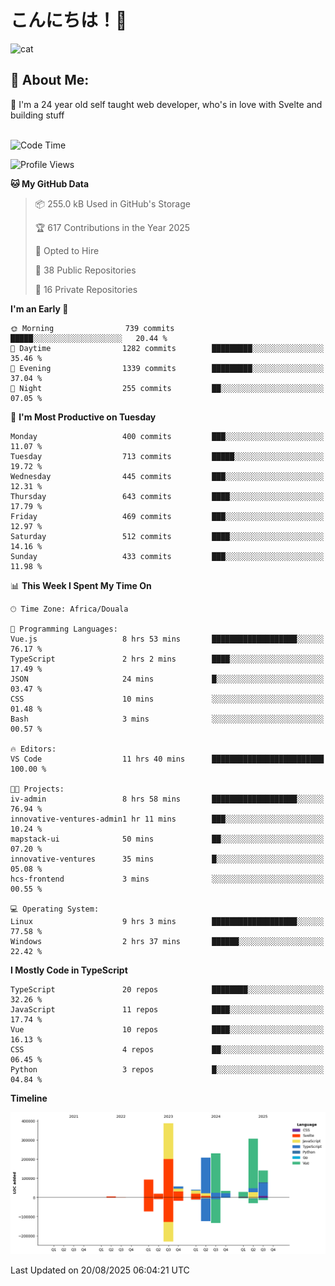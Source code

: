 

# こんにちは！🙂  
![cat](https://github.com/michaelnji/michaelnji/assets/73862378/606e99e9-2c18-4853-8722-991e4af8eae6)

## 💫 About Me:
🙂 I'm a 24 year old self taught web developer, who's in love with Svelte and building stuff <br><br>

<!--START_SECTION:waka-->
![Code Time](http://img.shields.io/badge/Code%20Time-1%2C304%20hrs%2015%20mins-blue)

![Profile Views](http://img.shields.io/badge/Profile%20Views-0-blue)

**🐱 My GitHub Data** 

> 📦 255.0 kB Used in GitHub's Storage 
 > 
> 🏆 617 Contributions in the Year 2025
 > 
> 💼 Opted to Hire
 > 
> 📜 38 Public Repositories 
 > 
> 🔑 16 Private Repositories 
 > 
**I'm an Early 🐤** 

```text
🌞 Morning                739 commits         █████░░░░░░░░░░░░░░░░░░░░   20.44 % 
🌆 Daytime                1282 commits        █████████░░░░░░░░░░░░░░░░   35.46 % 
🌃 Evening                1339 commits        █████████░░░░░░░░░░░░░░░░   37.04 % 
🌙 Night                  255 commits         ██░░░░░░░░░░░░░░░░░░░░░░░   07.05 % 
```
📅 **I'm Most Productive on Tuesday** 

```text
Monday                   400 commits         ███░░░░░░░░░░░░░░░░░░░░░░   11.07 % 
Tuesday                  713 commits         █████░░░░░░░░░░░░░░░░░░░░   19.72 % 
Wednesday                445 commits         ███░░░░░░░░░░░░░░░░░░░░░░   12.31 % 
Thursday                 643 commits         ████░░░░░░░░░░░░░░░░░░░░░   17.79 % 
Friday                   469 commits         ███░░░░░░░░░░░░░░░░░░░░░░   12.97 % 
Saturday                 512 commits         ████░░░░░░░░░░░░░░░░░░░░░   14.16 % 
Sunday                   433 commits         ███░░░░░░░░░░░░░░░░░░░░░░   11.98 % 
```


📊 **This Week I Spent My Time On** 

```text
🕑︎ Time Zone: Africa/Douala

💬 Programming Languages: 
Vue.js                   8 hrs 53 mins       ███████████████████░░░░░░   76.17 % 
TypeScript               2 hrs 2 mins        ████░░░░░░░░░░░░░░░░░░░░░   17.49 % 
JSON                     24 mins             █░░░░░░░░░░░░░░░░░░░░░░░░   03.47 % 
CSS                      10 mins             ░░░░░░░░░░░░░░░░░░░░░░░░░   01.48 % 
Bash                     3 mins              ░░░░░░░░░░░░░░░░░░░░░░░░░   00.57 % 

🔥 Editors: 
VS Code                  11 hrs 40 mins      █████████████████████████   100.00 % 

🐱‍💻 Projects: 
iv-admin                 8 hrs 58 mins       ███████████████████░░░░░░   76.94 % 
innovative-ventures-admin1 hr 11 mins        ███░░░░░░░░░░░░░░░░░░░░░░   10.24 % 
mapstack-ui              50 mins             ██░░░░░░░░░░░░░░░░░░░░░░░   07.20 % 
innovative-ventures      35 mins             █░░░░░░░░░░░░░░░░░░░░░░░░   05.08 % 
hcs-frontend             3 mins              ░░░░░░░░░░░░░░░░░░░░░░░░░   00.55 % 

💻 Operating System: 
Linux                    9 hrs 3 mins        ███████████████████░░░░░░   77.58 % 
Windows                  2 hrs 37 mins       ██████░░░░░░░░░░░░░░░░░░░   22.42 % 
```

**I Mostly Code in TypeScript** 

```text
TypeScript               20 repos            ████████░░░░░░░░░░░░░░░░░   32.26 % 
JavaScript               11 repos            ████░░░░░░░░░░░░░░░░░░░░░   17.74 % 
Vue                      10 repos            ████░░░░░░░░░░░░░░░░░░░░░   16.13 % 
CSS                      4 repos             ██░░░░░░░░░░░░░░░░░░░░░░░   06.45 % 
Python                   3 repos             █░░░░░░░░░░░░░░░░░░░░░░░░   04.84 % 
```



**Timeline**

![Lines of Code chart](https://raw.githubusercontent.com/michaelnji/michaelnji/main/assets/bar_graph.png)


 Last Updated on 20/08/2025 06:04:21 UTC
<!--END_SECTION:waka-->
